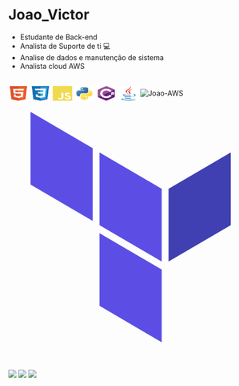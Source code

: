 # Joao_Victor
- Estudante de Back-end
- Analista de Suporte de ti 💻
- Analise de dados e manutenção de sistema
- Analista cloud AWS
<div style="display: inline_block"><br>
  <img align="center" alt="Joao-HTML" height="30" width="40" src="https://raw.githubusercontent.com/devicons/devicon/master/icons/html5/html5-original.svg">
  <img align="center" alt="Joao-CSS" height="30" width="40" src="https://raw.githubusercontent.com/devicons/devicon/master/icons/css3/css3-original.svg">
  <img align="center" alt="Joao-Js" height="30" width="40" src="https://raw.githubusercontent.com/devicons/devicon/master/icons/javascript/javascript-plain.svg">
  <img align="center" alt="Joao-Python" height="30" width="40" src="https://raw.githubusercontent.com/devicons/devicon/master/icons/python/python-original.svg">
  <img align="center" alt="Joao-Csharp" height="30" width="40" src="https://raw.githubusercontent.com/devicons/devicon/master/icons/csharp/csharp-original.svg">
  <img align="center" alt="Joao-Java" height="30" width="40" src="https://raw.githubusercontent.com/devicons/devicon/master/icons/java/java-original.svg">
  <img align="center" alt="Joao-AWS" height="30" width="40" src="https://cdn.jsdelivr.net/gh/devicons/devicon@latest/icons/amazonwebservices/amazonwebservices-original-wordmark.svg">
  <svg xmlns="http://www.w3.org/2000/svg" viewBox="0 0 128 128"><g fill-rule="evenodd"><path d="M77.941 44.5v36.836L46.324 62.918V26.082zm0 0" fill="#5c4ee5"/><path d="M81.41 81.336l31.633-18.418V26.082L81.41 44.5zm0 0" fill="#4040b2"/><path d="M11.242 42.36L42.86 60.776V23.941L11.242 5.523zm0 0M77.941 85.375L46.324 66.957v36.82l31.617 18.418zm0 0" fill="#5c4ee5"/></g></svg>
</div>
  
  ##
 
<div> 
  <a href="https://www.instagram.com/joaovictor_silva56/" target="_blank"><img src="https://img.shields.io/badge/-Instagram-%23E4405F?style=for-the-badge&logo=instagram&logoColor=white" target="_blank"></a>
  <a href = "mailto:joaovictor.amancio937@gmail.com"><img src="https://img.shields.io/badge/-Gmail-%23333?style=for-the-badge&logo=gmail&logoColor=white" target="_blank"></a>
  <a href="https://www.linkedin.com/in/joao-victor-da-silva-amancio-73150a2a1/" target="_blank"><img src="https://img.shields.io/badge/-LinkedIn-%230077B5?style=for-the-badge&logo=linkedin&logoColor=white" target="_blank"></a> 
  
</div>
